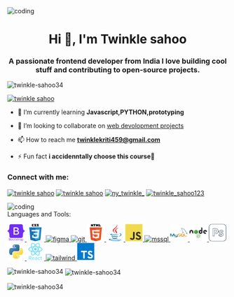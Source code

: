 <body>
  <img align="top"alt="coding"width="900"src=https://media.giphy.com/media/jnWAi68AxKQKLwL1Dy/giphy.gif)]https://media.giphy.com/media/jnWAi68AxKQKLwL1Dy/giphy.gif>
</body>
<h1 align="center">Hi 👋, I'm Twinkle sahoo</h1>
<h3 align="center">A passionate frontend developer from India I love building cool stuff and contributing to open-source projects.</h3>

<p align="left"> <img src="https://komarev.com/ghpvc/?username=twinkle-sahoo34&label=Profile%20views&color=0e75b6&style=flat" alt="twinkle-sahoo34" /> </p>

<p align="left"> <a href="https://twitter.com/twinkle sahoo" target="blank"><img src="https://img.shields.io/twitter/follow/twinkle sahoo?logo=twitter&style=for-the-badge" alt="twinkle sahoo" /></a> </p>

- 🌱 I’m currently learning **Javascript,PYTHON,prototyping**

- 👯 I’m looking to collaborate on [web devolopment projects](https://food-website-an24.vercel.app/)

- 📫 How to reach me **twinklekriti459@gmail.com**

- ⚡ Fun fact **i accidenntally choose this course🤥**

<h3 align="left">Connect with me:</h3>
<p align="left">
<a href="https://twitter.com/twinkle sahoo" target="blank"><img align="center" src="https://raw.githubusercontent.com/rahuldkjain/github-profile-readme-generator/master/src/images/icons/Social/twitter.svg" alt="twinkle sahoo" height="30" width="40" /></a>
<a href="https://linkedin.com/in/twinkle sahoo" target="blank"><img align="center" src="https://raw.githubusercontent.com/rahuldkjain/github-profile-readme-generator/master/src/images/icons/Social/linked-in-alt.svg" alt="twinkle sahoo" height="30" width="40" /></a>
<a href="https://instagram.com/ny_twinkle_" target="blank"><img align="center" src="https://raw.githubusercontent.com/rahuldkjain/github-profile-readme-generator/master/src/images/icons/Social/instagram.svg" alt="ny_twinkle_" height="30" width="40" /></a>
<a href="https://www.leetcode.com/twinkle_sahoo123" target="blank"><img align="center" src="https://raw.githubusercontent.com/rahuldkjain/github-profile-readme-generator/master/src/images/icons/Social/leet-code.svg" alt="twinkle_sahoo123" height="30" width="40" /></a>
</p>
<img align= "right" alt="coding"width="900"src=https://media3.giphy.com/media/v1.Y2lkPTc5MGI3NjExMzMyM2RtcmxoczZoM2ZodWxnaDd6ZmJldWt6MDl2MHkzdHg4NmppNSZlcD12MV9naWZzX3NlYXJjaCZjdD1n/ViQb3BY5WQNQiQJd90/giphy.webp

<h3 align="left">Languages and Tools:</h3>
<p align="left"> <a href="https://getbootstrap.com" target="_blank" rel="noreferrer"> <img src="https://raw.githubusercontent.com/devicons/devicon/master/icons/bootstrap/bootstrap-plain-wordmark.svg" alt="bootstrap" width="40" height="40"/> </a> <a href="https://www.w3schools.com/css/" target="_blank" rel="noreferrer"> <img src="https://raw.githubusercontent.com/devicons/devicon/master/icons/css3/css3-original-wordmark.svg" alt="css3" width="40" height="40"/> </a> <a href="https://www.figma.com/" target="_blank" rel="noreferrer"> <img src="https://www.vectorlogo.zone/logos/figma/figma-icon.svg" alt="figma" width="40" height="40"/> </a> <a href="https://git-scm.com/" target="_blank" rel="noreferrer"> <img src="https://www.vectorlogo.zone/logos/git-scm/git-scm-icon.svg" alt="git" width="40" height="40"/> </a> <a href="https://www.w3.org/html/" target="_blank" rel="noreferrer"> <img src="https://raw.githubusercontent.com/devicons/devicon/master/icons/html5/html5-original-wordmark.svg" alt="html5" width="40" height="40"/> </a> <a href="https://www.java.com" target="_blank" rel="noreferrer"> <img src="https://raw.githubusercontent.com/devicons/devicon/master/icons/java/java-original.svg" alt="java" width="40" height="40"/> </a> <a href="https://developer.mozilla.org/en-US/docs/Web/JavaScript" target="_blank" rel="noreferrer"> <img src="https://raw.githubusercontent.com/devicons/devicon/master/icons/javascript/javascript-original.svg" alt="javascript" width="40" height="40"/> </a> <a href="https://www.microsoft.com/en-us/sql-server" target="_blank" rel="noreferrer"> <img src="https://www.svgrepo.com/show/303229/microsoft-sql-server-logo.svg" alt="mssql" width="40" height="40"/> </a> <a href="https://www.mysql.com/" target="_blank" rel="noreferrer"> <img src="https://raw.githubusercontent.com/devicons/devicon/master/icons/mysql/mysql-original-wordmark.svg" alt="mysql" width="40" height="40"/> </a> <a href="https://nodejs.org" target="_blank" rel="noreferrer"> <img src="https://raw.githubusercontent.com/devicons/devicon/master/icons/nodejs/nodejs-original-wordmark.svg" alt="nodejs" width="40" height="40"/> </a> <a href="https://www.photoshop.com/en" target="_blank" rel="noreferrer"> <img src="https://raw.githubusercontent.com/devicons/devicon/master/icons/photoshop/photoshop-line.svg" alt="photoshop" width="40" height="40"/> </a> <a href="https://www.python.org" target="_blank" rel="noreferrer"> <img src="https://raw.githubusercontent.com/devicons/devicon/master/icons/python/python-original.svg" alt="python" width="40" height="40"/> </a> <a href="https://reactjs.org/" target="_blank" rel="noreferrer"> <img src="https://raw.githubusercontent.com/devicons/devicon/master/icons/react/react-original-wordmark.svg" alt="react" width="40" height="40"/> </a> <a href="https://tailwindcss.com/" target="_blank" rel="noreferrer"> <img src="https://www.vectorlogo.zone/logos/tailwindcss/tailwindcss-icon.svg" alt="tailwind" width="40" height="40"/> </a> <a href="https://www.typescriptlang.org/" target="_blank" rel="noreferrer"> <img src="https://raw.githubusercontent.com/devicons/devicon/master/icons/typescript/typescript-original.svg" alt="typescript" width="40" height="40"/> </a> </p>

<p><img align="left" src="https://github-readme-stats.vercel.app/api/top-langs?username=twinkle-sahoo34&show_icons=true&locale=en&layout=compact" alt="twinkle-sahoo34" /></p>

<p>&nbsp;<img align="center" src="https://github-readme-stats.vercel.app/api?username=twinkle-sahoo34&show_icons=true&locale=en" alt="twinkle-sahoo34" /></p>

<p><img align="center" src="https://github-readme-streak-stats.herokuapp.com/?user=twinkle-sahoo34&" alt="twinkle-sahoo34" /></p>



